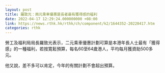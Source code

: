 ```yaml
---
layout: post
title: 羅致光：兩元乘車優惠是長者最有獲得感的福利
date: 2022-04-17 12:29:24.000000000 +08:00
link: https://news.rthk.hk/rthk/ch/component/k2/1644352-20220417.htm
categories: rthk
---
```


勞工及福利局局長羅致光表示，二元乘車優惠計劃可算是本港年長人士最有「獲得感」的一種福利，若按寛鬆預算，每名60至64歲港人，平均每月獲資助500多元。

他又說，差不多可以肯定，今年的有關計劃不會超出預算。
